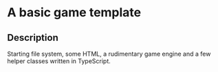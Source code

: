 # A basic game template

## Description

Starting file system, some HTML, a rudimentary game engine and a few helper classes written in TypeScript.
